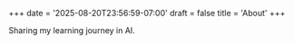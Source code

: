 +++
date = '2025-08-20T23:56:59-07:00'
draft = false
title = 'About'
+++

Sharing my learning journey in AI.
